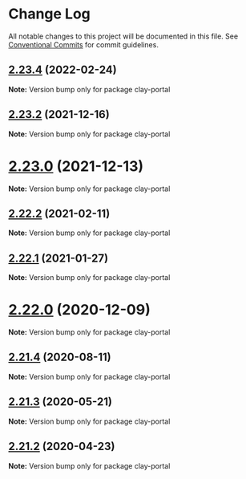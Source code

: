 # Change Log

All notable changes to this project will be documented in this file.
See [Conventional Commits](https://conventionalcommits.org) for commit guidelines.

## [2.23.4](https://github.com/liferay/clay/tree/master/packages/clay-portal/compare/v2.23.3...v2.23.4) (2022-02-24)

**Note:** Version bump only for package clay-portal





## [2.23.2](https://github.com/liferay/clay/compare/v2.23.1...v2.23.2) (2021-12-16)

**Note:** Version bump only for package clay-portal





# [2.23.0](https://github.com/liferay/clay/tree/master/packages/clay-portal/compare/v2.22.4...v2.23.0) (2021-12-13)

**Note:** Version bump only for package clay-portal





## [2.22.2](https://github.com/liferay/clay/tree/master/packages/clay-portal/compare/v2.22.1...v2.22.2) (2021-02-11)

**Note:** Version bump only for package clay-portal





## [2.22.1](https://github.com/liferay/clay/tree/master/packages/clay-portal/compare/v2.22.0...v2.22.1) (2021-01-27)

**Note:** Version bump only for package clay-portal





# [2.22.0](https://github.com/liferay/clay/tree/master/packages/clay-portal/compare/v2.21.5...v2.22.0) (2020-12-09)

**Note:** Version bump only for package clay-portal





## [2.21.4](https://github.com/liferay/clay/tree/master/packages/clay-portal/compare/v2.21.3...v2.21.4) (2020-08-11)

**Note:** Version bump only for package clay-portal





## [2.21.3](https://github.com/liferay/clay/tree/master/packages/clay-portal/compare/v2.21.2...v2.21.3) (2020-05-21)

**Note:** Version bump only for package clay-portal





## [2.21.2](https://github.com/liferay/clay/tree/master/packages/clay-portal/compare/v2.21.1...v2.21.2) (2020-04-23)

**Note:** Version bump only for package clay-portal
